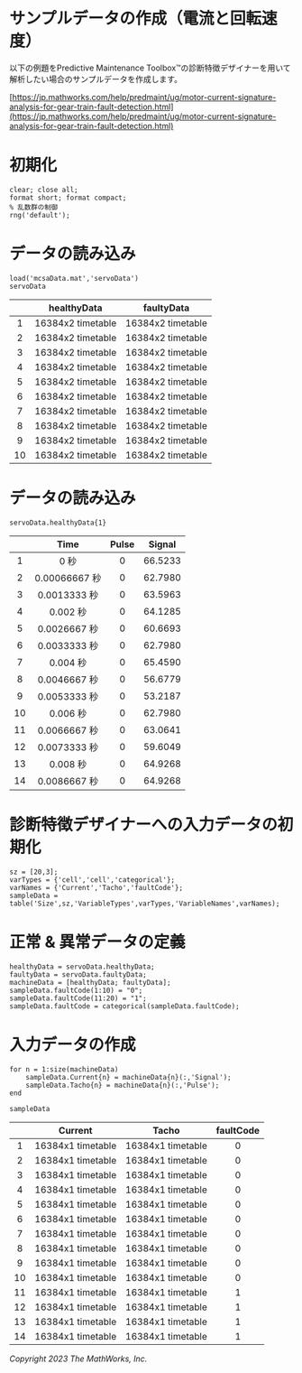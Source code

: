 # サンプルデータの作成（電流と回転速度）

以下の例題をPredictive Maintenance Toolbox™の診断特徴デザイナーを用いて解析したい場合のサンプルデータを作成します。

[https://jp.mathworks.com/help/predmaint/ug/motor-current-signature-analysis-for-gear-train-fault-detection.html](https://jp.mathworks.com/help/predmaint/ug/motor-current-signature-analysis-for-gear-train-fault-detection.html)

# 初期化

```matlab:Code
clear; close all;
format short; format compact;
% 乱数群の制御
rng('default');
```

# データの読み込み

```matlab:Code
load('mcsaData.mat','servoData')
servoData
```

| |healthyData|faultyData|
|:--:|:--:|:--:|
|1|16384x2 timetable|16384x2 timetable|
|2|16384x2 timetable|16384x2 timetable|
|3|16384x2 timetable|16384x2 timetable|
|4|16384x2 timetable|16384x2 timetable|
|5|16384x2 timetable|16384x2 timetable|
|6|16384x2 timetable|16384x2 timetable|
|7|16384x2 timetable|16384x2 timetable|
|8|16384x2 timetable|16384x2 timetable|
|9|16384x2 timetable|16384x2 timetable|
|10|16384x2 timetable|16384x2 timetable|

# データの読み込み

```matlab:Code
servoData.healthyData{1}
```

| |Time|Pulse|Signal|
|:--:|:--:|:--:|:--:|
|1|0 秒|0|66.5233|
|2|0.00066667 秒|0|62.7980|
|3|0.0013333 秒|0|63.5963|
|4|0.002 秒|0|64.1285|
|5|0.0026667 秒|0|60.6693|
|6|0.0033333 秒|0|62.7980|
|7|0.004 秒|0|65.4590|
|8|0.0046667 秒|0|56.6779|
|9|0.0053333 秒|0|53.2187|
|10|0.006 秒|0|62.7980|
|11|0.0066667 秒|0|63.0641|
|12|0.0073333 秒|0|59.6049|
|13|0.008 秒|0|64.9268|
|14|0.0086667 秒|0|64.9268|

# 診断特徴デザイナーへの入力データの初期化

```matlab:Code
sz = [20,3];
varTypes = {'cell','cell','categorical'};
varNames = {'Current','Tacho','faultCode'};
sampleData = table('Size',sz,'VariableTypes',varTypes,'VariableNames',varNames);
```

# 正常 \& 異常データの定義

```matlab:Code
healthyData = servoData.healthyData;
faultyData = servoData.faultyData;
machineData = [healthyData; faultyData];
sampleData.faultCode(1:10) = "0";
sampleData.faultCode(11:20) = "1";
sampleData.faultCode = categorical(sampleData.faultCode);
```

# 入力データの作成

```matlab:Code
for n = 1:size(machineData)
    sampleData.Current{n} = machineData{n}(:,'Signal');
    sampleData.Tacho{n} = machineData{n}(:,'Pulse');
end

sampleData
```

| |Current|Tacho|faultCode|
|:--:|:--:|:--:|:--:|
|1|16384x1 timetable|16384x1 timetable|0|
|2|16384x1 timetable|16384x1 timetable|0|
|3|16384x1 timetable|16384x1 timetable|0|
|4|16384x1 timetable|16384x1 timetable|0|
|5|16384x1 timetable|16384x1 timetable|0|
|6|16384x1 timetable|16384x1 timetable|0|
|7|16384x1 timetable|16384x1 timetable|0|
|8|16384x1 timetable|16384x1 timetable|0|
|9|16384x1 timetable|16384x1 timetable|0|
|10|16384x1 timetable|16384x1 timetable|0|
|11|16384x1 timetable|16384x1 timetable|1|
|12|16384x1 timetable|16384x1 timetable|1|
|13|16384x1 timetable|16384x1 timetable|1|
|14|16384x1 timetable|16384x1 timetable|1|

*Copyright 2023 The MathWorks, Inc.*
